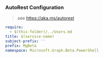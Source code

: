 ### AutoRest Configuration

> see https://aka.ms/autorest

``` yaml
require:
  - $(this-folder)/../Users.md
title: $(service-name)
subject-prefix: ''
prefix: MgBeta
namespace: Microsoft.Graph.Beta.PowerShell
```
